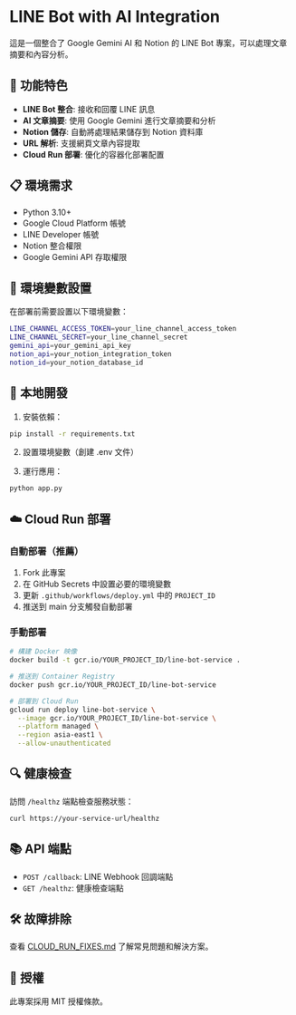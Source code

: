 # LINE Bot with AI Integration

這是一個整合了 Google Gemini AI 和 Notion 的 LINE Bot 專案，可以處理文章摘要和內容分析。

## 🚀 功能特色

- **LINE Bot 整合**: 接收和回覆 LINE 訊息
- **AI 文章摘要**: 使用 Google Gemini 進行文章摘要和分析
- **Notion 儲存**: 自動將處理結果儲存到 Notion 資料庫
- **URL 解析**: 支援網頁文章內容提取
- **Cloud Run 部署**: 優化的容器化部署配置

## 📋 環境需求

- Python 3.10+
- Google Cloud Platform 帳號
- LINE Developer 帳號
- Notion 整合權限
- Google Gemini API 存取權限

## 🔧 環境變數設置

在部署前需要設置以下環境變數：

```bash
LINE_CHANNEL_ACCESS_TOKEN=your_line_channel_access_token
LINE_CHANNEL_SECRET=your_line_channel_secret
gemini_api=your_gemini_api_key
notion_api=your_notion_integration_token
notion_id=your_notion_database_id
```

## 🐳 本地開發

1. 安裝依賴：
```bash
pip install -r requirements.txt
```

2. 設置環境變數（創建 .env 文件）

3. 運行應用：
```bash
python app.py
```

## ☁️ Cloud Run 部署

### 自動部署（推薦）

1. Fork 此專案
2. 在 GitHub Secrets 中設置必要的環境變數
3. 更新 `.github/workflows/deploy.yml` 中的 `PROJECT_ID`
4. 推送到 main 分支觸發自動部署

### 手動部署

```bash
# 構建 Docker 映像
docker build -t gcr.io/YOUR_PROJECT_ID/line-bot-service .

# 推送到 Container Registry
docker push gcr.io/YOUR_PROJECT_ID/line-bot-service

# 部署到 Cloud Run
gcloud run deploy line-bot-service \
  --image gcr.io/YOUR_PROJECT_ID/line-bot-service \
  --platform managed \
  --region asia-east1 \
  --allow-unauthenticated
```

## 🔍 健康檢查

訪問 `/healthz` 端點檢查服務狀態：

```bash
curl https://your-service-url/healthz
```

## 📚 API 端點

- `POST /callback`: LINE Webhook 回調端點
- `GET /healthz`: 健康檢查端點

## 🛠️ 故障排除

查看 [CLOUD_RUN_FIXES.md](./CLOUD_RUN_FIXES.md) 了解常見問題和解決方案。

## 📄 授權

此專案採用 MIT 授權條款。